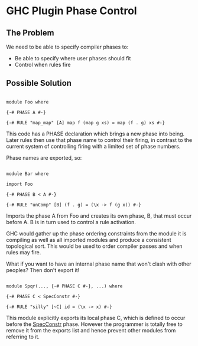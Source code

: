 # GHC Plugin Phase Control

## The Problem


We need to be able to specify compiler phases to:

- Be able to specify where user phases should fit
- Control when rules fire

## Possible Solution

```wiki

module Foo where

{-# PHASE A #-}

{-# RULE "map_map" [A] map f (map g xs) = map (f . g) xs #-}

```


This code has a PHASE declaration which brings a new phase into being. Later rules then use that phase name to control their firing, in contrast to the current system of controlling firing with a limited set of phase numbers.


Phase names are exported, so:

```wiki

module Bar where

import Foo

{-# PHASE B < A #-}

{-# RULE "unComp" [B] (f . g) = (\x -> f (g x)) #-}

```


Imports the phase A from Foo and creates its own phase, B, that must occur before A. B is in turn used to control a rule activation.


GHC would gather up the phase ordering constraints from the module it is compiling as well as all imported modules and produce a consistent topological sort. This would be used to order compiler passes and when rules may fire.


What if you want to have an internal phase name that won't clash with other peoples? Then don't export it!

```wiki

module Spqr(..., {-# PHASE C #-}, ...) where

{-# PHASE C < SpecConstr #-}

{-# RULE "silly" [~C] id = (\x -> x) #-}

```


This module explicitly exports its local phase C, which is defined to occur before the [SpecConstr](spec-constr) phase. However the programmer is totally free to remove it from the exports list and hence prevent other modules from referring to it.
